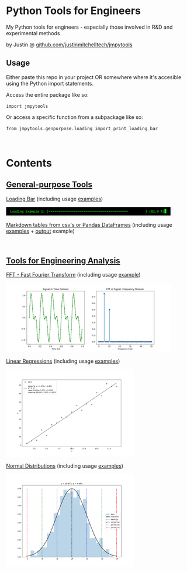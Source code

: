 # Python Tools for Engineers

My Python tools for engineers - especially those involved in R&D and experimental methods

by Justin @ [github.com/justinmitchelltech/jmpytools](https://github.com/justinmitchelltech/jmpytools) 

## Usage

Either paste this repo in your project OR somewhere where it's accesible using the Python import statements.

Access the entire package like so:
```
import jmpytools
```
Or access a specific function from a subpackage like so:
```
from jmpytools.genpurpose.loading import print_loading_bar
```

<br>


# Contents

<!------------------------------------------------------------------------------------------------->
## [General-purpose Tools](/genpurpose)

[Loading Bar](/genpurpose/loading.py) (including usage [examples](/genpurpose/loading_examples.py))

<p align="left">
  <img src="genpurpose/loading_example-screenshot.png" width="450" title="FFT example">
</p>

[Markdown tables from csv's or Pandas DataFrames](/genpurpose/mdtables.py) (including usage [examples](/genpurpose/mdtables_examples.py) + [output](/genpurpose/mdtables_examples.md) example) 

<br>


<!------------------------------------------------------------------------------------------------->
## [Tools for Engineering Analysis](/analysis)

[FFT - Fast Fourier Transform](/analysis/fft.py) (including usage [example](/analysis/fft_example.py))

<p align="left">
  <img src="analysis/fft_example-plot.png" width="450" title="FFT example">
</p>

[Linear Regressions](/analysis/linear.py) (including usage [examples](/analysis/linear_examples.py))

<p align="left">
  <img src="analysis/linear_example-plot.png" width="350" title="linear fit example">
</p>  

[Normal Distributions](/analysis/normal.py) (including usage [examples](/analysis/normal_examples.py))

<p align="left">
  <img src="analysis/normal_example-plot.png" width="350" title="fitted normal distribution">
</p>

